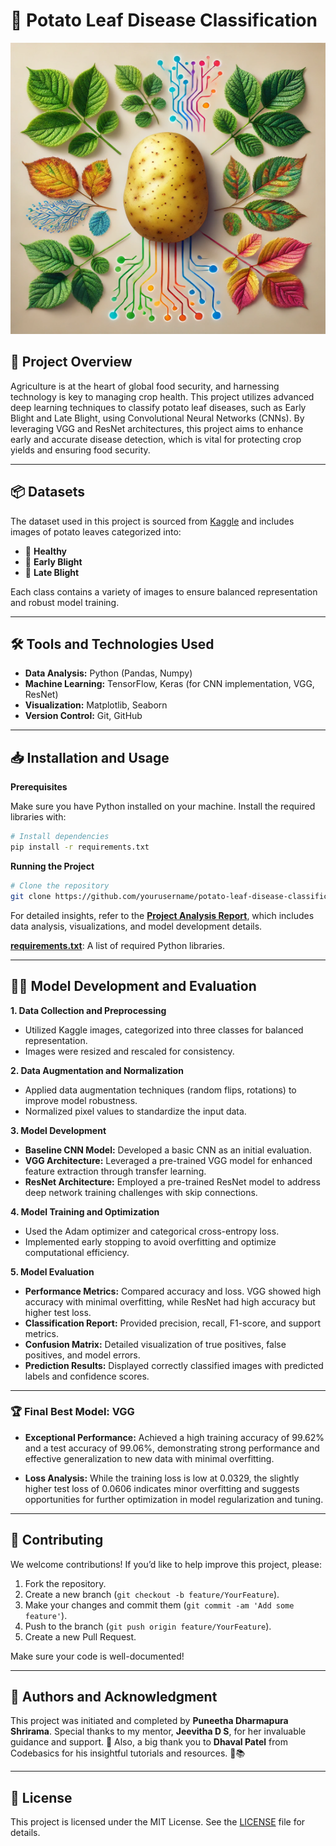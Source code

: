 # 🍠 Potato Leaf Disease Classification 

<img src="images/potato_1.png" width="1000" height="466">

## 📜 Project Overview

Agriculture is at the heart of global food security, and harnessing technology is key to managing crop health. This project utilizes advanced deep learning techniques to classify potato leaf diseases, such as Early Blight and Late Blight, using Convolutional Neural Networks (CNNs). By leveraging VGG and ResNet architectures, this project aims to enhance early and accurate disease detection, which is vital for protecting crop yields and ensuring food security.

---

## 📦 Datasets

The dataset used in this project is sourced from [Kaggle](https://www.kaggle.com/datasets/pankajkumar0107/potato-diseases-dataset) and includes images of potato leaves categorized into:
- 🌿 **Healthy**
- 🌱 **Early Blight**
- 🍂 **Late Blight**

Each class contains a variety of images to ensure balanced representation and robust model training.

---

## 🛠️ Tools and Technologies Used

- **Data Analysis:** Python (Pandas, Numpy)
- **Machine Learning:** TensorFlow, Keras (for CNN implementation, VGG, ResNet)
- **Visualization:** Matplotlib, Seaborn
- **Version Control:** Git, GitHub

---

## 📥 Installation and Usage

**Prerequisites**

Make sure you have Python installed on your machine. Install the required libraries with:

```bash
# Install dependencies
pip install -r requirements.txt
```

**Running the Project**

```bash
# Clone the repository
git clone https://github.com/yourusername/potato-leaf-disease-classification.git
```

For detailed insights, refer to the [**Project Analysis Report**](analysis_report.ipynb), which includes data analysis, visualizations, and model development details.

[**requirements.txt**](requirements.txt): A list of required Python libraries.

---

## 🧑‍💻 Model Development and Evaluation

**1. Data Collection and Preprocessing**

- Utilized Kaggle images, categorized into three classes for balanced representation.
- Images were resized and rescaled for consistency.

**2. Data Augmentation and Normalization**

- Applied data augmentation techniques (random flips, rotations) to improve model robustness.
- Normalized pixel values to standardize the input data.

**3. Model Development**

- **Baseline CNN Model:** Developed a basic CNN as an initial evaluation.
- **VGG Architecture:** Leveraged a pre-trained VGG model for enhanced feature extraction through transfer learning.
- **ResNet Architecture:** Employed a pre-trained ResNet model to address deep network training challenges with skip connections.

**4. Model Training and Optimization**

- Used the Adam optimizer and categorical cross-entropy loss.
- Implemented early stopping to avoid overfitting and optimize computational efficiency.

**5. Model Evaluation**

- **Performance Metrics:** Compared accuracy and loss. VGG showed high accuracy with minimal overfitting, while ResNet had high accuracy but higher test loss.
- **Classification Report:** Provided precision, recall, F1-score, and support metrics.
- **Confusion Matrix:** Detailed visualization of true positives, false positives, and model errors.
- **Prediction Results:** Displayed correctly classified images with predicted labels and confidence scores.

---

### 🏆 Final Best Model: VGG

- **Exceptional Performance:** Achieved a high training accuracy of 99.62% and a test accuracy of 99.06%, demonstrating strong performance and effective generalization to new data with minimal overfitting.
  
- **Loss Analysis:** While the training loss is low at 0.0329, the slightly higher test loss of 0.0606 indicates minor overfitting and suggests opportunities for further optimization in model regularization and tuning.

---

## 🤝 Contributing

We welcome contributions! If you’d like to help improve this project, please:

1. Fork the repository.
2. Create a new branch (`git checkout -b feature/YourFeature`).
3. Make your changes and commit them (`git commit -am 'Add some feature'`).
4. Push to the branch (`git push origin feature/YourFeature`).
5. Create a new Pull Request.

Make sure your code is well-documented!

---

## 👥 Authors and Acknowledgment

This project was initiated and completed by **Puneetha Dharmapura Shrirama**. Special thanks to my mentor, **Jeevitha D S**, for her invaluable guidance and support. 🙌 Also, a big thank you to **Dhaval Patel** from Codebasics for his insightful tutorials and resources. 🚀📚

---

## 📝 License

This project is licensed under the MIT License. See the [LICENSE](LICENSE) file for details.
